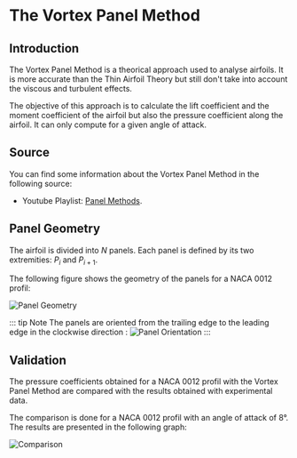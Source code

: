 # The Vortex Panel Method

## Introduction

The Vortex Panel Method is a theorical approach used to analyse airfoils. It is more accurate than the Thin Airfoil Theory but still don't take into account the viscous and turbulent effects.

The objective of this approach is to calculate the lift coefficient and the moment coefficient of the airfoil but also the pressure coefficient along the airfoil.
It can only compute for a given angle of attack.

## Source

You can find some information about the Vortex Panel Method in the following source: 

- Youtube Playlist: [Panel Methods](https://youtube.com/playlist?list=PLxT-itJ3HGuUDVMuWKBxyoY8Dm9O9qstP&si=NaV9lmTT6M3ymNyZ).

## Panel Geometry

The airfoil is divided into $N$ panels. Each panel is defined by its two extremities: $P_i$ and $P_{i+1}$.

The following figure shows the geometry of the panels for a NACA 0012 profil:

![Panel Geometry](/airfoil/panels.png)

::: tip Note
The panels are oriented from the trailing edge to the leading edge in the clockwise direction : 
![Panel Orientation](/airfoil/1st_panels.png)
:::

## Validation

The pressure coefficients obtained for a NACA 0012 profil with the Vortex Panel Method are compared with the results obtained with experimental data.

The comparison is done for a NACA 0012 profil with an angle of attack of 8°. The results are presented in the following graph:

![Comparison](/airfoil/comparison_cp.png)
